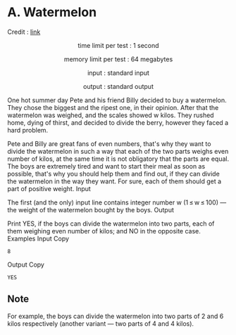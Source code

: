 A. Watermelon
=============
Credit : [link](https://codeforces.com/problemset/problem/4/A)

<p style="text-align: center;">time limit per test : 1 second</p>
<p style="text-align: center;">memory limit per test : 64 megabytes</p>
<p style="text-align: center;">input : standard input</p>
<p style="text-align: center;">output : standard output</p>


One hot summer day Pete and his friend Billy decided to buy a watermelon. They chose the biggest and the ripest one, in their opinion. After that the watermelon was weighed, and the scales showed w kilos. They rushed home, dying of thirst, and decided to divide the berry, however they faced a hard problem.

Pete and Billy are great fans of even numbers, that's why they want to divide the watermelon in such a way that each of the two parts weighs even number of kilos, at the same time it is not obligatory that the parts are equal. The boys are extremely tired and want to start their meal as soon as possible, that's why you should help them and find out, if they can divide the watermelon in the way they want. For sure, each of them should get a part of positive weight.
Input

The first (and the only) input line contains integer number w (1 ≤ w ≤ 100) — the weight of the watermelon bought by the boys.
Output

Print YES, if the boys can divide the watermelon into two parts, each of them weighing even number of kilos; and NO in the opposite case.
Examples
Input
Copy

    8

Output
Copy

    YES

Note
----

For example, the boys can divide the watermelon into two parts of 2 and 6 kilos respectively (another variant — two parts of 4 and 4 kilos).